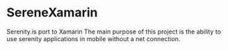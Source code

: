 # SereneXamarin
Serenity.is port to Xamarin
The main purpose of this project is the ability to use serenity applications in mobile without a net connection.

